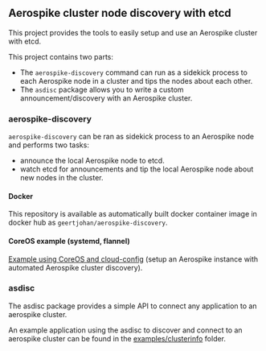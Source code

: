 ## Aerospike cluster node discovery with etcd

This project provides the tools to easily setup and use an Aerospike cluster with etcd.

This project contains two parts:
 - The `aerospike-discovery` command can run as a sidekick process to each Aerospike node in a cluster and tips the nodes about each other.
 - The `asdisc` package allows you to write a custom announcement/discovery with an Aerospike cluster.

### aerospike-discovery
`aerospike-discovery` can be ran as sidekick process to an Aerospike node and performs two tasks:
 - announce the local Aerospike node to etcd.
 - watch etcd for announcements and tip the local Aerospike node about new nodes in the cluster.

#### Docker
This repository is available as automatically built docker container image in docker hub as `geertjohan/aerospike-discovery`.

#### CoreOS example (systemd, flannel)

[Example using CoreOS and cloud-config](docs/Example-CoreOS-cloud-config.md) (setup an Aerospike instance with automated Aerospike cluster discovery).

### asdisc
The asdisc package provides a simple API to connect any application to an aerospike cluster.

An example application using the asdisc to discover and connect to an aerospike cluster can be found in the [examples/clusterinfo](examples/clusterinfo) folder.
